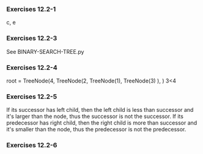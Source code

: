 ### Exercises 12.2-1
c, e

### Exercises 12.2-3
See BINARY-SEARCH-TREE.py

### Exercises 12.2-4
root = TreeNode(4,
                TreeNode(2, 
                    TreeNode(1), TreeNode(3)
                    ),
                )
3<4

### Exercises 12.2-5
If its successor has left child, then the left child is less than successor and it's larger than the node, thus the successor is not the successor.
If its predecessor has right child, then the right child is more than successor and it's smaller than the node, thus the predecessor is not the predecessor.

### Exercises 12.2-6